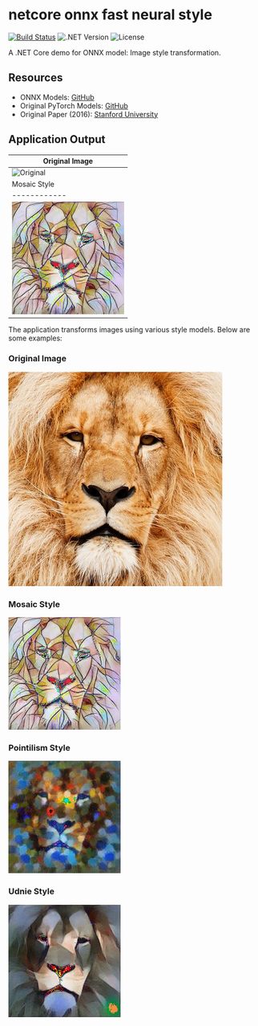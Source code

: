 
# netcore onnx fast neural style
[![Build Status](#)](link-to-build-status) ![.NET Version](#) ![License](#)

A .NET Core demo for ONNX model: Image style transformation. 

## Resources
- ONNX Models: [GitHub](https://github.com/onnx/models/tree/main/validated/vision/style_transfer/fast_neural_style)
- Original PyTorch Models: [GitHub](https://github.com/pytorch/examples/tree/main/fast_neural_style#models)
- Original Paper (2016): [Stanford University](https://cs.stanford.edu/people/jcjohns/papers/eccv16/JohnsonECCV16.pdf)

## Application Output

| Original Image |
| -------------- |
| ![Original](/results/lion.jpeg) |
| Mosaic Style | Pointilism Style | Udnie Style |
| ------------ | ---------------- | ----------- |
| ![Mosaic Style](/results/lion_mosaic.jpg) | ![Pointilism Style](/results/lion_pointilism.jpg) | ![Udnie Style](/results/lion_udnie.jpg) |

The application transforms images using various style models. Below are some examples:

### Original Image
![Original](/results/lion.jpg)

### Mosaic Style
![Mosaic Style](/results/lion_mosaic.jpg)

### Pointilism Style
![Pointilism Style](/results/lion_pointilism.jpg)

### Udnie Style
![Udnie Style](/results/lion_udnie.jpg)
